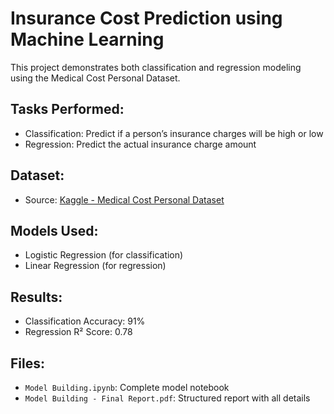 # Insurance Cost Prediction using Machine Learning

This project demonstrates both classification and regression modeling using the Medical Cost Personal Dataset.

## Tasks Performed:
- Classification: Predict if a person’s insurance charges will be high or low
- Regression: Predict the actual insurance charge amount

## Dataset:
- Source: [Kaggle - Medical Cost Personal Dataset](https://www.kaggle.com/datasets/mirichoi0218/insurance)

## Models Used:
- Logistic Regression (for classification)
- Linear Regression (for regression)

## Results:
- Classification Accuracy: 91%
- Regression R² Score: 0.78

## Files:
- `Model Building.ipynb`: Complete model notebook
- `Model Building - Final Report.pdf`: Structured report with all details


